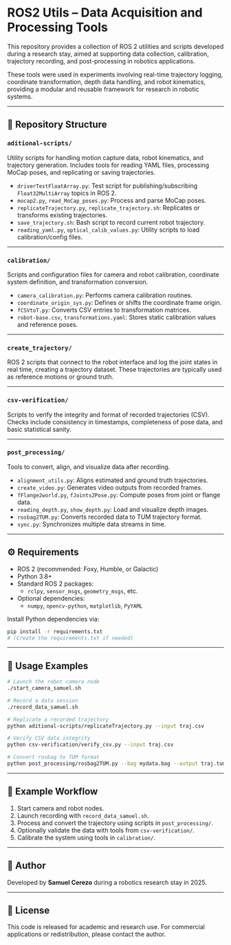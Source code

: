 
# ROS2 Utils – Data Acquisition and Processing Tools

This repository provides a collection of ROS 2 utilities and scripts developed during a research stay, aimed at supporting data collection, calibration, trajectory recording, and post-processing in robotics applications.

These tools were used in experiments involving real-time trajectory logging, coordinate transformation, depth data handling, and robot kinematics, providing a modular and reusable framework for research in robotic systems.

---

## 📁 Repository Structure

### `aditional-scripts/`
Utility scripts for handling motion capture data, robot kinematics, and trajectory generation. Includes tools for reading YAML files, processing MoCap poses, and replicating or saving trajectories.

- `driverTestFloatArray.py`: Test script for publishing/subscribing `Float32MultiArray` topics in ROS 2.
- `mocap2.py`, `read_MoCap_poses.py`: Process and parse MoCap poses.
- `replicateTrajectory.py`, `replicate_trajectory.sh`: Replicates or transforms existing trajectories.
- `save_trajectory.sh`: Bash script to record current robot trajectory.
- `reading_yaml.py`, `optical_calib_values.py`: Utility scripts to load calibration/config files.

---

### `calibration/`
Scripts and configuration files for camera and robot calibration, coordinate system definition, and transformation conversion.

- `camera_calibration.py`: Performs camera calibration routines.
- `coordinate_origin_sys.py`: Defines or shifts the coordinate frame origin.
- `fCSVtoT.py`: Converts CSV entries to transformation matrices.
- `robot-base.csv`, `transformations.yaml`: Stores static calibration values and reference poses.

---

### `create_trajectory/`
ROS 2 scripts that connect to the robot interface and log the joint states in real time, creating a trajectory dataset. These trajectories are typically used as reference motions or ground truth.

---

### `csv-verification/`
Scripts to verify the integrity and format of recorded trajectories (CSV). Checks include consistency in timestamps, completeness of pose data, and basic statistical sanity.

---

### `post_processing/`
Tools to convert, align, and visualize data after recording.

- `alignment_utils.py`: Aligns estimated and ground truth trajectories.
- `create_video.py`: Generates video outputs from recorded frames.
- `fFlange2world.py`, `fJoints2Pose.py`: Compute poses from joint or flange data.
- `reading_depth.py`, `show_depth.py`: Load and visualize depth images.
- `rosbag2TUM.py`: Converts recorded data to TUM trajectory format.
- `sync.py`: Synchronizes multiple data streams in time.

---

## ⚙️ Requirements

- ROS 2 (recommended: Foxy, Humble, or Galactic)
- Python 3.8+
- Standard ROS 2 packages:
  - `rclpy`, `sensor_msgs`, `geometry_msgs`, etc.
- Optional dependencies:
  - `numpy`, `opencv-python`, `matplotlib`, `PyYAML`

Install Python dependencies via:

```bash
pip install -r requirements.txt
# (Create the requirements.txt if needed)
```

---

## 🚀 Usage Examples

```bash
# Launch the robot camera node
./start_camera_samuel.sh

# Record a data session
./record_data_samuel.sh

# Replicate a recorded trajectory
python aditional-scripts/replicateTrajectory.py --input traj.csv

# Verify CSV data integrity
python csv-verification/verify_csv.py --input traj.csv

# Convert rosbag to TUM format
python post_processing/rosbag2TUM.py --bag mydata.bag --output traj.tum
```

---

## 🧪 Example Workflow

1. Start camera and robot nodes.
2. Launch recording with `record_data_samuel.sh`.
3. Process and convert the trajectory using scripts in `post_processing/`.
4. Optionally validate the data with tools from `csv-verification/`.
5. Calibrate the system using tools in `calibration/`.

---

## 👤 Author

Developed by **Samuel Cerezo** during a robotics research stay in 2025.

---

## 📜 License

This code is released for academic and research use. For commercial applications or redistribution, please contact the author.
